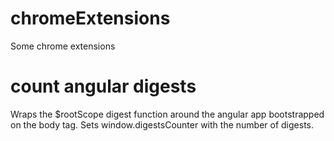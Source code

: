 # chromeExtensions
Some chrome extensions

# count angular digests
  Wraps the $rootScope digest function around the angular app bootstrapped on the body tag.
  Sets window.digestsCounter with the number of digests.
